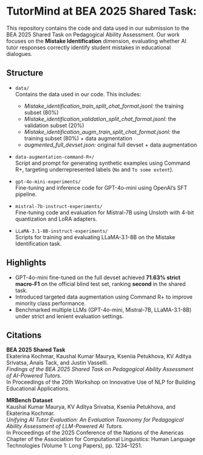 # TutorMind at BEA 2025 Shared Task: 

This repository contains the code and data used in our submission to the BEA 2025 Shared Task on Pedagogical Ability Assessment. Our work focuses on the **Mistake Identification** dimension, evaluating whether AI tutor responses correctly identify student mistakes in educational dialogues.

## Structure

- `data/`  
  Contains the data used in our code. This includes:
  - *Mistake_identification_train_split_chat_format.jsonl:* the training subset (80%)
  - *Mistake_identification_validation_split_chat_format.jsonl:* the validation subset (20%)
  - *Mistake_identification_augm_train_split_chat_format.jsonl:* the training subset (80%) + data augmentation
  - *augmented_full_devset.json:* original full devset + data augmentation

- `data-augmentation-command-R+/`  
  Script and prompt for generating synthetic examples using Command R+, targeting underrepresented labels (`No` and `To some extent`).

- `gpt-4o-mini-experiments/`  
  Fine-tuning and inference code for GPT-4o-mini using OpenAI’s SFT pipeline.

- `mistral-7b-instruct-experiments/`  
  Fine-tuning code and evaluation for Mistral-7B using Unsloth with 4-bit quantization and LoRA adapters.

- `LLaMA-3.1-8B-instruct-experiments/`  
  Scripts for training and evaluating LLaMA-3.1-8B on the Mistake Identification task.

## Highlights

- GPT-4o-mini fine-tuned on the full devset achieved **71.63% strict macro-F1** on the official blind test set, ranking **second** in the shared task.
- Introduced targeted data augmentation using Command R+ to improve minority class performance.
- Benchmarked multiple LLMs (GPT-4o-mini, Mistral-7B, LLaMA-3.1-8B) under strict and lenient evaluation settings.

## Citations

**BEA 2025 Shared Task**  
Ekaterina Kochmar, Kaushal Kumar Maurya, Kseniia Petukhova, KV Aditya Srivatsa, Anaïs Tack, and Justin Vasselli.  
*Findings of the BEA 2025 Shared Task on Pedagogical Ability Assessment of AI-Powered Tutors.*  
In Proceedings of the 20th Workshop on Innovative Use of NLP for Building Educational Applications.

**MRBench Dataset**  
Kaushal Kumar Maurya, KV Aditya Srivatsa, Kseniia Petukhova, and Ekaterina Kochmar.  
*Unifying AI Tutor Evaluation: An Evaluation Taxonomy for Pedagogical Ability Assessment of LLM-Powered AI Tutors.*  
In Proceedings of the 2025 Conference of the Nations of the Americas Chapter of the Association for Computational Linguistics: Human Language Technologies (Volume 1: Long Papers), pp. 1234–1251.


